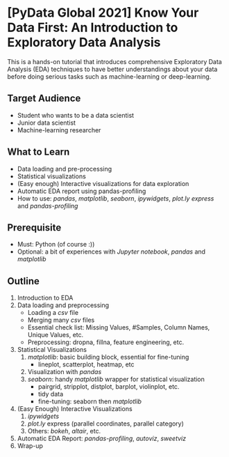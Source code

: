 # [PyData Global 2021] Know Your Data First: An Introduction to Exploratory Data Analysis

This is a hands-on tutorial that introduces comprehensive
Exploratory Data Analysis (EDA) techniques to have better understandings
about your data before doing serious tasks such as machine-learning
or deep-learning.

## Target Audience

- Student who wants to be a data scientist
- Junior data scientist
- Machine-learning researcher

## What to Learn

- Data loading and pre-processing
- Statistical visualizations
- (Easy enough) Interactive visualizations for data exploration
- Automatic EDA report using pandas-profiling
- How to use: *pandas*, *matplotlib*, *seaborn*, *ipywidgets*,
  *plot.ly express* and *pandas-profiling*

## Prerequisite

- Must: Python (of course :))
- Optional: a bit of experiences with *Jupyter notebook*, *pandas*
  and *matplotlib*

## Outline

1. Introduction to EDA
2. Data loading and preprocessing
    - Loading a *csv* file
    - Merging many *csv* files
    - Essential check list: Missing Values, #Samples, Column Names, Unique Values, etc.
    - Preprocessing: dropna, fillna, feature engineering, etc.
3. Statistical Visualizations
    1. *matplotlib*: basic building block, essential for fine-tuning
        - lineplot, scatterplot, heatmap, etc
    2. Visualization with *pandas*
    3. *seaborn*: handy *matplotlib* wrapper for statistical visualization
        - pairgrid, stripplot, distplot, barplot, violinplot, etc.
        - tidy data
        - fine-tuning: seaborn then *matplotlib*
4. (Easy Enough) Interactive Visualizations
    1. *ipywidgets*
    2. *plot.ly* express (parallel coordinates, parallel category)
    3. Others: *bokeh*, *altair*, etc.
5. Automatic EDA Report: *pandas-profiling*, *autoviz*, *sweetviz*
6. Wrap-up
